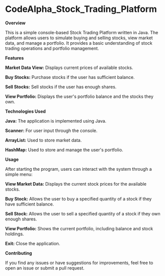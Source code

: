 # CodeAlpha_Stock_Trading_Platform

**Overview**

This is a simple console-based Stock Trading Platform written in Java. The platform allows users to simulate buying and selling stocks, view market data, and manage a portfolio. It provides a basic understanding of stock trading operations and portfolio management.


**Features**

**Market Data View:** Displays current prices of available stocks.

**Buy Stocks:** Purchase stocks if the user has sufficient balance.

**Sell Stocks:** Sell stocks if the user has enough shares.

**View Portfolio:** Displays the user's portfolio balance and the stocks they own.


**Technologies Used**

**Java:** The application is implemented using Java.

**Scanner:** For user input through the console.

**ArrayList:** Used to store market data.

**HashMap:** Used to store and manage the user's portfolio.


**Usage**

After starting the program, users can interact with the system through a simple menu:

**View Market Data:** Displays the current stock prices for the available stocks.

**Buy Stock:** Allows the user to buy a specified quantity of a stock if they have sufficient balance.

**Sell Stock:** Allows the user to sell a specified quantity of a stock if they own enough shares.

**View Portfolio:** Shows the current portfolio, including balance and stock holdings.

**Exit:** Close the application.

**Contributing**

If you find any issues or have suggestions for improvements, feel free to open an issue or submit a pull request.
